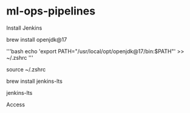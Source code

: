 # ml-ops-pipelines

Install Jenkins

brew install openjdk@17

'''bash
echo 'export PATH="/usr/local/opt/openjdk@17/bin:$PATH"' >> ~/.zshrc
'''

source ~/.zshrc

brew install jenkins-lts


jenkins-lts

Access 